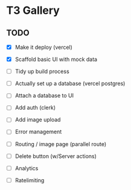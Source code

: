 # T3 Gallery

## TODO

- [x] Make it deploy (vercel)
- [x] Scaffold basic UI with mock data
- [ ] Tidy up build process
- [ ] Actually set up a database (vercel postgres)
- [ ] Attach a database to UI
- [ ] Add auth (clerk)
- [ ] Add image upload
- [ ] Error management
- [ ] Routing / image page (parallel route)
- [ ] Delete button (w/Server actions)
- [ ] Analytics
- [ ] Ratelimiting

